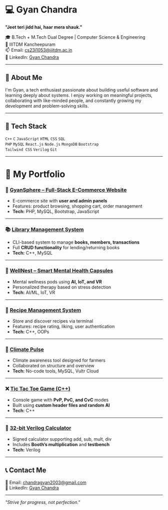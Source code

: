 # 💻 Gyan Chandra

**"Jeet teri jidd hai, haar mera shauk."**

🎓 B.Tech + M.Tech Dual Degree | Computer Science & Engineering  
🏫 IIITDM Kancheepuram  
📫 Email: cs23i1053@iiitdm.ac.in  
🔗 LinkedIn: [Gyan Chandra](https://www.linkedin.com/in/gyanchandra29102003)

---

## 👋 About Me

I'm Gyan, a tech enthusiast passionate about building useful software and learning deeply about systems. I enjoy working on meaningful projects, collaborating with like-minded people, and constantly growing my development and problem-solving skills.

---

## 🧰 Tech Stack

`C++` `C` `JavaScript` `HTML` `CSS` `SQL`  
`PHP` `MySQL` `React.js` `Node.js` `MongoDB` `Bootstrap`  
`Tailwind CSS` `Verilog` `Git`

---

# 💼 My Portfolio

### 🛒 [GyanSphere – Full-Stack E-Commerce Website](https://github.com/gyanchandra2910/GyanSphere-Full-Stack-Ecomerce-Website)  
- E-commerce site with **user and admin panels**  
- Features: product browsing, shopping cart, order management  
- **Tech:** PHP, MySQL, Bootstrap, JavaScript

---

### 📚 [Library Management System](https://github.com/gyanchandra2910/Library_management)  
- CLI-based system to manage **books, members, transactions**  
- Full **CRUD functionality** for lending/returning books  
- **Tech:** C++, MySQL

---

### 🧠 [WellNest – Smart Mental Health Capsules](https://github.com/IIITGYANIIIT/WellNest-Smart-Mental-Health-Capsules)  
- Mental wellness pods using **AI, IoT, and VR**  
- Personalized therapy based on stress detection  
- **Tech:** AI/ML, IoT, VR

---

### 🍲 [Recipe Management System](https://github.com/IIITGYANIIIT/Recipe-Management-System)  
- Store and discover recipes via terminal  
- Features: recipe rating, liking, user authentication  
- **Tech:** C++, OOPs

---

### 🌾 [Climate Pulse](https://github.com/krtannu/ClimatePulse.git)  
- Climate awareness tool designed for farmers  
- Collaborated on structure and overview  
- **Tech:** No-code tools, MySQL, Vultr Cloud

---

### ❌ [Tic Tac Toe Game (C++)](https://github.com/gyanchandra2910/Tic-Tac-Toe)  
- Console game with **PvP, PvC, and CvC** modes  
- Built using **custom header files and random AI**  
- **Tech:** C++

---

### 🧮 [32-bit Verilog Calculator](https://github.com/gyanchandra2910/verilog-32bit-calculator)  
- Signed calculator supporting add, sub, mult, div  
- Includes **Booth’s multiplication** and **testbench**  
- **Tech:** Verilog

---

## 📞 Contact Me

📧 Email: [chandragyan2003@gmail.com](mailto:chandragyan2003@gmail.com)  
🔗 LinkedIn: [Gyan Chandra](https://www.linkedin.com/in/gyanchandra29102003)

---

_"Strive for progress, not perfection."_
